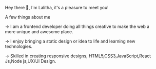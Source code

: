 Hey there 👋, I'm Lalitha, it's a pleasure to meet you!

A few things about me

-> I am a frontend  developer doing all things creative to make the web a more unique and awesome place.

-> I enjoy bringing a static design or idea to life and learning new technologies.

-> Skilled in creating responsive designs, HTML5,CSS3,JavaScript,React Js,Node js,UX/UI Design.



